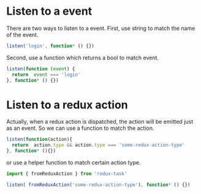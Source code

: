 #  Listen to a event

There are two ways to listen to a event. First, use string to match the name of the event.

```javascript
listen('login', function* () {})
```

Second, use a function which returns a bool to match event.

```javascript
listen(function (event) {
  return  event === 'login'
}, function* () {})
```

#  Listen to a redux action

Actually, when a redux action is dispatched, the action will be emitted just as an event. So we can use a function to match the action.

 ```javascript
 listen(function(action){
   return  action.type && action.type === 'some-redux-action-type'
 }, function* (){})
 ```

 or use a helper function to match certain action type.

 ```javascript
 import { fromReduxAction } from 'redux-task'
 
 listen( fromReduxAction('some-redux-action-type'), function* () {})
 ```

